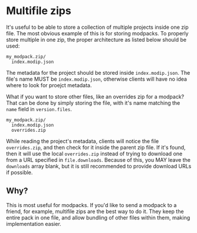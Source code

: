 # Multifile zips

It's useful to be able to store a collection of multiple projects inside one zip file. The most obvious example of this is for storing modpacks. To properly store multiple in one zip, the proper architecture as listed below should be used:

```
my_modpack.zip/
  index.modip.json
```

The metadata for the project should be stored inside `index.modip.json`. The file's name MUST be `index.modip.json`, otherwise clients will have no idea where to look for proejct metadata.

What if you want to store other files, like an overrides zip for a modpack? That can be done by simply storing the file, with it's name matching the `name` field in `version.files`.

```
my_modpack.zip/
  index.modip.json
  overrides.zip
```

While reading the project's metadata, clients will notice the file `overrides.zip`, and then check for it inside the parent zip file. If it's found, then it will use the local `overrides.zip` instead of trying to download one from a URL specified in `file.downloads`. Because of this, you MAY leave the `downloads` array blank, but it is still recommended to provide download URLs if possible.

## Why?
This is most useful for modpacks. If you'd like to send a modpack to a friend, for example, multifile zips are the best way to do it. They keep the entire pack in one file, and allow bundling of other files within them, making implementation easier.
